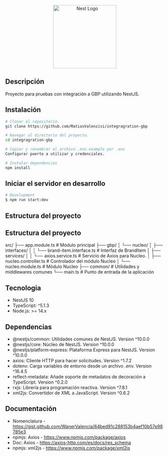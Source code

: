 <p align="center">
  <a href="http://nestjs.com/" target="blank"><img src="https://nestjs.com/img/logo-small.svg" width="200" alt="Nest Logo" /></a>
</p>

[circleci-image]: https://img.shields.io/circleci/build/github/nestjs/nest/master?token=abc123def456
[circleci-url]: https://circleci.com/gh/nestjs/nest

<p align="center"></p>

## Descripción

Proyecto para pruebas con integración a GBP utilizando NestJS.

## Instalación

```bash
# Clonar el repositorio.
git clone https://github.com/MatiasValenzisi/integragration-gbp

# Navegar al directorio del proyecto.
cd integragration-gbp

# Copiar y renombrar el archivo .env.example por .env
Configurar puerto a utilizar y credenciales.

# Instalar dependencias
npm install
```

## Iniciar el servidor en desarrollo

```bash
# Development
$ npm run start:dev
```

## Estructura del proyecto

## Estructura del proyecto

src/
├── app.module.ts          # Módulo principal
├── gbp/
│   └── nucleo/
│       ├── interfaces/
│       │   └── brand-item.interface.ts  # Interfaz de BrandItem
│       ├── services/
│       │   └── axios.service.ts         # Servicio de Axios para Nucleo.
│       ├── nucleo.controller.ts         # Controlador del módulo Nucleo
│       └── nucleo.module.ts             # Módulo Nucleo
├── common/                # Utilidades y middlewares comunes
└── main.ts                # Punto de entrada de la aplicación

## Tecnologia

- NestJS 10
- TypeScript: ^5.1.3
- Node.js: >= 14.x

## Dependencias

- @nestjs/common: Utilidades comunes de NestJS. Version ^10.0.0
- @nestjs/core: Núcleo de NestJS. Version ^10.0.0
- @nestjs/platform-express: Plataforma Express para NestJS. Version ^10.0.0
- axios: Cliente HTTP para hacer solicitudes. Version ^1.7.2
- dotenv: Carga variables de entorno desde un archivo .env. Version ^16.4.5
- reflect-metadata: Añade soporte de metadatos de decoración a TypeScript. Version ^0.2.0
- rxjs: Librería para programación reactiva. Version ^7.8.1
- xml2js: Convertidor de XML a JavaScript. Version ^0.6.2


## Documentación

- Nomenclatura - https://gist.github.com/WanerValencia/64bed91c288153b4aef10b57e98785e3
- npmjs: Axios - https://www.npmjs.com/package/axios
- Doc: Axios - https://axios-http.com/es/docs/res_schema
- npmjs: xml2js - https://www.npmjs.com/package/xml2js



